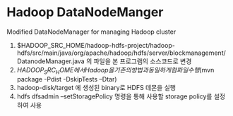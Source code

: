 # Hadoop DataNodeManger
Modified DataNodeManager for managing Hadoop cluster

1.   $HADOOP_SRC_HOME/hadoop-hdfs-project/hadoop-hdfs/src/main/java/org/apache/hadoop/hdfs/server/blockmanagement/DatanodeManager.java 의 파일을 본 프로그램의 소스코드로 변경
2.   $HADOOP_SRC_HOME에서 Hadoop을 기존의 방법과 동일하게 컴파일 수행
($mvn package -Pdist -DskipTests –Dtar)
3.   hadoop-disk/target 에 생성된 binary로 HDFS 데몬을 실행
4.   hdfs dfsadmin –setStoragePolicy 명령을 통해 사용할 storage policy를 설정하여 사용
